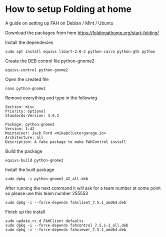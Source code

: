 # How to setup Folding at home
A guide on setting up FAH on Debian / Mint / Ubuntu

Download the packages from here https://foldingathome.org/start-folding/

Install the dependecies
```
sudo apt install equivs libart-2.0-2 python-cairo python-gtk python
```
Create the DEB control file python-gnome2
```
equivs-control python-gnome2
```
Open the created file
```
nano python-gnome2
```
Remove everything and type in the following
```
Section: misc
Priority: optional
Standards-Version: 3.9.2

Package: python-gnome2
Version: 1:42
Maintainer: Jack Ford <mike@clustergarage.io>
Architecture: all
Description: A fake package to make FAHControl install
```
Build the package
```
equivs-build python-gnome2
```
Install the built package
```
sudo dpkg -i python-gnome2_42_all.deb
```
After running the next command it will ask for a team number at some point so please use this team number 255553
```
sudo dpkg -i --force-depends fahclient_7.5.1_amd64.deb
```
Finish up the install
```
sudo update.rc.d FAHClient defaults
sudo dpkg -i --force-depends fahcontrol_7.5.1-1_all.deb
sudo dpkg -i --force-depends fahviewer_7.5.1_amd64.deb
```
